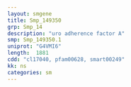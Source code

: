 ```yaml
---
layout: smgene
title: Smp_149350
grp: Smp_14
description: "uro adherence factor A"
smp: Smp_149350.1
uniprot: "G4VMI6"
length:  1881
cdd: "cl17040, pfam00628, smart00249"
kk: ns
categories: sm
---
```


